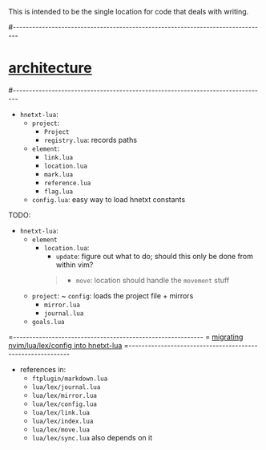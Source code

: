 This is intended to be the single location for code that deals with writing.

#-------------------------------------------------------------------------------
# [architecture]()
#-------------------------------------------------------------------------------
- `hnetxt-lua`:
  - `project`:
    - `Project`
    - `registry.lua`: records paths
  - `element`:
    - `link.lua`
    - `location.lua`
    - `mark.lua`
    - `reference.lua`
    - `flag.lua`
  - `config.lua`: easy way to load hnetxt constants

TODO:
- `hnetxt-lua`:
  - `element`
    - `location.lua`:
      - `update`: figure out what to do; should this only be done from within vim?
      > - `move`: location should handle the `movement` stuff
  - `project`:
    ~ `config`: loads the project file + mirrors
    - `mirror.lua`
    - `journal.lua`
  - `goals.lua`

=-----------------------------------------------------------
= [migrating nvim/lua/lex/config into hnetxt-lua]()
=-----------------------------------------------------------
- references in:
  - `ftplugin/markdown.lua`
  - `lua/lex/journal.lua`
  - `lua/lex/mirror.lua`
  - `lua/lex/config.lua`
  - `lua/lex/link.lua`
  - `lua/lex/index.lua`
  - `lua/lex/move.lua`
  - `lua/lex/sync.lua` also depends on it
